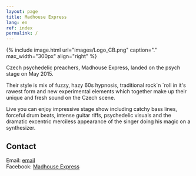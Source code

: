 ```yaml
---
layout: page
title: Madhouse Express
lang: en
ref: index
permalink: /
---
```

 
{% include image.html url="images/Logo_CB.png" caption="." max_width="300px" align="right" %}

Czech psychedelic preachers, Madhouse Express, landed on the psych stage on May 2015. <br>

Their style is mix of fuzzy, hazy 60s hypnosis, traditional rock´n ´roll in it's rawest form and new experimental elements which together make up their unique and fresh sound on the Czech scene.<br>

Live you can enjoy impressive stage show including catchy bass lines, forceful drum beats, intense guitar riffs, psychedelic visuals and the dramatic excentric merciless appearance of the singer doing his magic on a synthesizer.<br>



## Contact

Email: [email]<br>
Facebook: [Madhouse Express]


[email]: mailto:email@seznam.cz
[Madhouse Express]: https://www.facebook.com/madhouseexpress